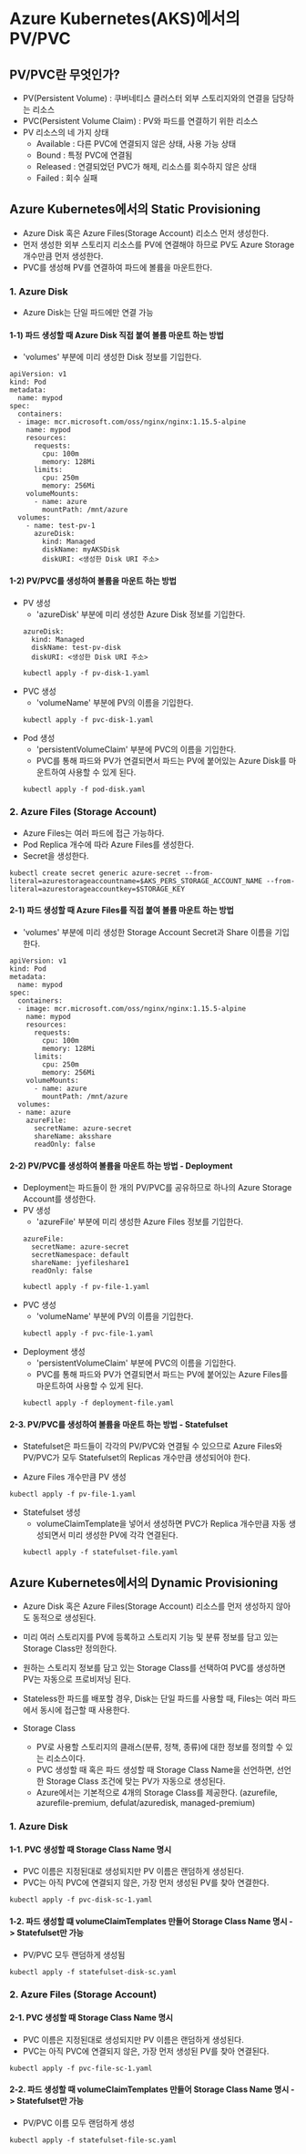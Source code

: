 # Azure Kubernetes(AKS)에서의 PV/PVC

## PV/PVC란 무엇인가?
- PV(Persistent Volume) : 쿠버네티스 클러스터 외부 스토리지와의 연결을 담당하는 리소스
- PVC(Persistent Volume Claim) : PV와 파드를 연결하기 위한 리소스
- PV 리소스의 네 가지 상태
  - Available : 다른 PVC에 연결되지 않은 상태, 사용 가능 상태
  - Bound : 특정 PVC에 연결됨
  - Released : 연결되었던 PVC가 해제, 리소스를 회수하지 않은 상태
  - Failed : 회수 실패


## Azure Kubernetes에서의 Static Provisioning
- Azure Disk 혹은 Azure Files(Storage Account) 리소스 먼저 생성한다.
- 먼저 생성한 외부 스토리지 리소스를 PV에 연결해야 하므로 PV도 Azure Storage 개수만큼 먼저 생성한다.
- PVC를 생성해 PV를 연결하여 파드에 볼륨을 마운트한다.

### 1. Azure Disk
- Azure Disk는 단일 파드에만 연결 가능
#### 1-1) 파드 생성할 때 Azure Disk 직접 붙여 볼륨 마운트 하는 방법
- 'volumes' 부분에 미리 생성한 Disk 정보를 기입한다.
```
apiVersion: v1
kind: Pod
metadata:
  name: mypod
spec:
  containers:
  - image: mcr.microsoft.com/oss/nginx/nginx:1.15.5-alpine
    name: mypod
    resources:
      requests:
        cpu: 100m
        memory: 128Mi
      limits:
        cpu: 250m
        memory: 256Mi
    volumeMounts:
      - name: azure
        mountPath: /mnt/azure
  volumes: 
    - name: test-pv-1
      azureDisk:
        kind: Managed
        diskName: myAKSDisk
        diskURI: <생성한 Disk URI 주소>
  ```
  
#### 1-2) PV/PVC를 생성하여 볼륨을 마운트 하는 방법
- PV 생성
  - 'azureDisk' 부분에 미리 생성한 Azure Disk 정보를 기입한다.
  ```
  azureDisk: 
    kind: Managed
    diskName: test-pv-disk
    diskURI: <생성한 Disk URI 주소>
  ```
  ```
  kubectl apply -f pv-disk-1.yaml
  ```
- PVC 생성
  - 'volumeName' 부분에 PV의 이름을 기입한다.
  ```
  kubectl apply -f pvc-disk-1.yaml
  ```
- Pod 생성
  - 'persistentVolumeClaim' 부분에 PVC의 이름을 기입한다.
  - PVC를 통해 파드와 PV가 연결되면서 파드는 PV에 붙어있는 Azure Disk를 마운트하여 사용할 수 있게 된다.
  ```
  kubectl apply -f pod-disk.yaml
  ```
  
### 2. Azure Files (Storage Account)
- Azure Files는 여러 파드에 접근 가능하다.
- Pod Replica 개수에 따라 Azure Files를 생성한다.
- Secret을 생성한다.
```
kubectl create secret generic azure-secret --from-literal=azurestorageaccountname=$AKS_PERS_STORAGE_ACCOUNT_NAME --from-literal=azurestorageaccountkey=$STORAGE_KEY
```

#### 2-1) 파드 생성할 때 Azure Files를 직접 붙여 볼륨 마운트 하는 방법
- 'volumes' 부분에 미리 생성한 Storage Account Secret과 Share 이름을 기입한다.
```
apiVersion: v1
kind: Pod
metadata:
  name: mypod
spec:
  containers:
  - image: mcr.microsoft.com/oss/nginx/nginx:1.15.5-alpine
    name: mypod
    resources:
      requests:
        cpu: 100m
        memory: 128Mi
      limits:
        cpu: 250m
        memory: 256Mi
    volumeMounts:
      - name: azure
        mountPath: /mnt/azure
  volumes: 
  - name: azure
    azureFile:
      secretName: azure-secret
      shareName: aksshare
      readOnly: false
```
#### 2-2) PV/PVC를 생성하여 볼륨을 마운트 하는 방법 - Deployment
- Deployment는 파드들이 한 개의 PV/PVC를 공유하므로 하나의 Azure Storage Account를 생성한다.
- PV 생성
  - 'azureFile' 부분에 미리 생성한 Azure Files 정보를 기입한다.
  ```
  azureFile: 
    secretName: azure-secret
    secretNamespace: default
    shareName: jyefileshare1
    readOnly: false
  ```
  ```
  kubectl apply -f pv-file-1.yaml
  ```
- PVC 생성
  - 'volumeName' 부분에 PV의 이름을 기입한다.
  ```
  kubectl apply -f pvc-file-1.yaml
  ```
- Deployment 생성
  - 'persistentVolumeClaim' 부분에 PVC의 이름을 기입한다.
  - PVC를 통해 파드와 PV가 연결되면서 파드는 PV에 붙어있는 Azure Files를 마운트하여 사용할 수 있게 된다.
  ```
  kubectl apply -f deployment-file.yaml
  ```

#### 2-3. PV/PVC를 생성하여 볼륨을 마운트 하는 방법 - Statefulset
- Statefulset은 파드들이 각각의 PV/PVC와 연결될 수 있으므로 Azure Files와 PV/PVC가 모두 Statefulset의 Replicas 개수만큼 생성되어야 한다.

- Azure Files 개수만큼 PV 생성
```
kubectl apply -f pv-file-1.yaml
```
- Statefulset 생성
  - volumeClaimTemplate을 넣어서 생성하면 PVC가 Replica 개수만큼 자동 생성되면서 미리 생성한 PV에 각각 연결된다.
  ```
  kubectl apply -f statefulset-file.yaml
  ```


## Azure Kubernetes에서의 Dynamic Provisioning
- Azure Disk 혹은 Azure Files(Storage Account) 리소스를 먼저 생성하지 않아도 동적으로 생성된다.
- 미리 여러 스토리지를 PV에 등록하고 스토리지 기능 및 분류 정보를 담고 있는 Storage Class만 정의한다.
- 원하는 스토리지 정보를 담고 있는 Storage Class를 선택하여 PVC를 생성하면 PV는 자동으로 프로비저닝 된다.
- Stateless한 파드를 배포할 경우, Disk는 단일 파드를 사용할 때, Files는 여러 파드에서 동시에 접근할 때 사용한다.

- Storage Class
  - PV로 사용할 스토리지의 클래스(분류, 정책, 종류)에 대한 정보를 정의할 수 있는 리소스이다.
  - PVC 생성할 때 혹은 파드 생성할 때 Storage Class Name을 선언하면, 선언한 Storage Class 조건에 맞는 PV가 자동으로 생성된다.
  - Azure에서는 기본적으로 4개의 Storage Class를 제공한다. (azurefile, azurefile-premium, defulat/azuredisk, managed-premium)

### 1. Azure Disk
#### 1-1. PVC 생성할 때 Storage Class Name 명시
- PVC 이름은 지정된대로 생성되지만 PV 이름은 랜덤하게 생성된다.
- PVC는 아직 PVC에 연결되지 않은, 가장 먼저 생성된 PV를 찾아 연결한다.
```
kubectl apply -f pvc-disk-sc-1.yaml
```
#### 1-2. 파드 생성할 떄 volumeClaimTemplates 만들어 Storage Class Name 명시 -> Statefulset만 가능
- PV/PVC 모두 랜덤하게 생성됨
```
kubectl apply -f statefulset-disk-sc.yaml
```

### 2. Azure Files (Storage Account)
#### 2-1. PVC 생성할 때 Storage Class Name 명시
- PVC 이름은 지정된대로 생성되지만 PV 이름은 랜덤하게 생성된다.
- PVC는 아직 PVC에 연결되지 않은, 가장 먼저 생성된 PV를 찾아 연결된다.
```
kubectl apply -f pvc-file-sc-1.yaml
```
#### 2-2. 파드 생성할 때 volumeClaimTemplates 만들어 Storage Class Name 명시 -> Statefulset만 가능
- PV/PVC 이름 모두 랜덤하게 생성
```
kubectl apply -f statefulset-file-sc.yaml
```

